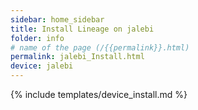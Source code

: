 ```yaml
---
sidebar: home_sidebar
title: Install Lineage on jalebi
folder: info
# name of the page (/{{permalink}}.html)
permalink: jalebi_Install.html
device: jalebi
---
```

{% include templates/device_install.md %}
